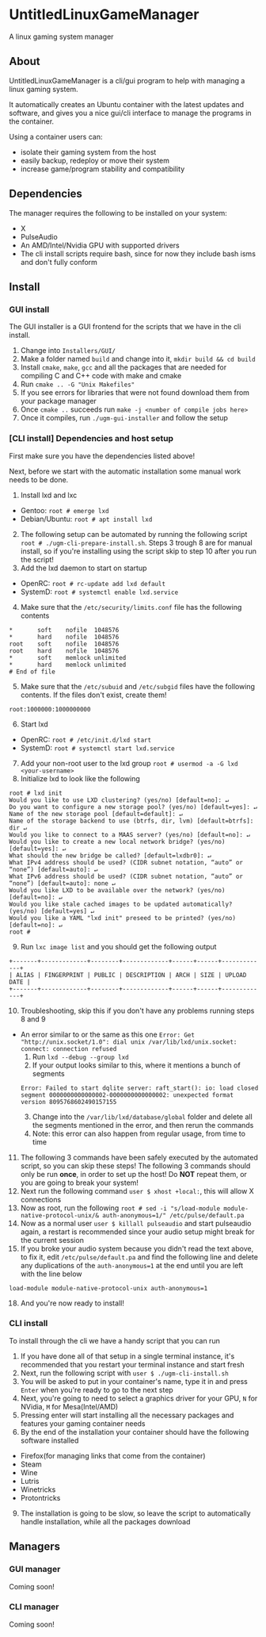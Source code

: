 # UntitledLinuxGameManager
A linux gaming system manager
## About
UntitledLinuxGameManager is a cli/gui program to help with managing a linux gaming system.

It automatically creates an Ubuntu container with the latest updates and software, and gives you a nice gui/cli interface to manage the programs in the container.

Using a container users can:
- isolate their gaming system from the host
- easily backup, redeploy or move their system
- increase game/program stability and compatibility
## Dependencies
The manager requires the following to be installed on your system:
- X
- PulseAudio
- An AMD/Intel/Nvidia GPU with supported drivers
- The cli install scripts require bash, since for now they include bash isms and don't fully conform
## Install
### GUI install
The GUI installer is a GUI frontend for the scripts that we have in the cli install. 
1. Change into `Installers/GUI/`
2. Make a folder named `build` and change into it, `mkdir build && cd build`
3. Install `cmake`, `make`, `gcc` and all the packages that are needed for compiling C and C++ code with make and cmake
4. Run `cmake .. -G "Unix Makefiles"`
5. If you see errors for libraries that were not found download them from your package manager
6. Once `cmake ..` succeeds run `make -j <number of compile jobs here>`
7. Once it compiles, run `./ugm-gui-installer` and follow the setup
### [CLI install] Dependencies and host setup
First make sure you have the dependencies listed above!

Next, before we start with the automatic installation some manual work needs to be done.
1. Install lxd and lxc
  - Gentoo: `root # emerge lxd`
  - Debian/Ubuntu: `root # apt install lxd`
2. The following setup can be automated by running the following script `root # ./ugm-cli-prepare-install.sh`. Steps 3 trough 8 are for manual install, so if you're installing using the script skip to step 10 after you run the script!
3. Add the lxd daemon to start on startup
  - OpenRC: `root # rc-update add lxd default`
  - SystemD: `root # systemctl enable lxd.service`
4. Make sure that the `/etc/security/limits.conf` file has the following contents
  ```
  *       soft    nofile  1048576
  *       hard    nofile  1048576
  root    soft    nofile  1048576
  root    hard    nofile  1048576
  *       soft    memlock unlimited
  *       hard    memlock unlimited
  # End of file
  ```
5. Make sure that the `/etc/subuid` and `/etc/subgid` files have the following contents. If the files don't exist, create them!
  ```
  root:1000000:1000000000
  ```
6. Start lxd
  - OpenRC: `root # /etc/init.d/lxd start`
  - SystemD: `root # systemctl start lxd.service`
7. Add your non-root user to the lxd group `root # usermod -a -G lxd <your-username>`
8. Initialize lxd to look like the following
  ```
  root # lxd init
  Would you like to use LXD clustering? (yes/no) [default=no]: ↵
  Do you want to configure a new storage pool? (yes/no) [default=yes]: ↵
  Name of the new storage pool [default=default]: ↵
  Name of the storage backend to use (btrfs, dir, lvm) [default=btrfs]: dir ↵
  Would you like to connect to a MAAS server? (yes/no) [default=no]: ↵
  Would you like to create a new local network bridge? (yes/no) [default=yes]: ↵
  What should the new bridge be called? [default=lxdbr0]: ↵
  What IPv4 address should be used? (CIDR subnet notation, “auto” or “none”) [default=auto]: ↵
  What IPv6 address should be used? (CIDR subnet notation, “auto” or “none”) [default=auto]: none ↵
  Would you like LXD to be available over the network? (yes/no) [default=no]: ↵
  Would you like stale cached images to be updated automatically? (yes/no) [default=yes] ↵
  Would you like a YAML "lxd init" preseed to be printed? (yes/no) [default=no]: ↵
  root #
  ```
9. Run `lxc image list` and you should get the following output
  ```
  +-------+-------------+--------+-------------+------+------+-------------+
  | ALIAS | FINGERPRINT | PUBLIC | DESCRIPTION | ARCH | SIZE | UPLOAD DATE |
  +-------+-------------+--------+-------------+------+------+-------------+
  ```
10. Troubleshooting, skip this if you don't have any problems running steps 8 and 9
  - An error similar to or the same as this one `Error: Get "http://unix.socket/1.0": dial unix /var/lib/lxd/unix.socket: connect: connection refused`
    1. Run `lxd --debug --group lxd`
    2. If your output looks similar to this, where it mentions a bunch of segments
    ```
    Error: Failed to start dqlite server: raft_start(): io: load closed segment 0000000000000002-0000000000000002: unexpected format version 8095768602490157155
    ```
    3. Change into the `/var/lib/lxd/database/global` folder and delete all the segments mentioned in the error, and then rerun the commands
    4. Note: this error can also happen from regular usage, from time to time
11. The following 3 commands have been safely executed by the automated script, so you can skip these steps! The following 3 commands should only be run **once**, in order to set up the host! Do **NOT** repeat them, or you are going to break your system!
13. Next run the following command `user $ xhost +local:`, this will allow X connections
14. Now as root, run the following `root # sed -i "s/load-module module-native-protocol-unix/& auth-anonymous=1/" /etc/pulse/default.pa`
15. Now as a normal user `user $ killall pulseaudio` and start pulseaudio again, a restart is recommended since your audio setup might break for the current session
16. If you broke your audio system because you didn't read the text above, to fix it, edit `/etc/pulse/default.pa` and find the following line and delete any duplications of the `auth-anonymous=1` at the end until you are left with the line below
  ```
  load-module module-native-protocol-unix auth-anonymous=1
  ```
18. And you're now ready to install!
### CLI install
To install through the cli we have a handy script that you can run
1. If you have done all of that setup in a single terminal instance, it's recommended that you restart your terminal instance and start fresh
4. Next, run the following script with `user $ ./ugm-cli-install.sh`
5. You will be asked to put in your container's name, type it in and press `Enter` when you're ready to go to the next step
6. Next, you're going to need to select a graphics driver for your GPU, `N` for NVidia, `M` for Mesa(Intel/AMD)
7. Pressing enter will start installing all the necessary packages and features your gaming container needs
8. By the end of the installation your container should have the following software installed
  - Firefox(for managing links that come from the container)
  - Steam
  - Wine
  - Lutris
  - Winetricks
  - Protontricks
9. The installation is going to be slow, so leave the script to automatically handle installation, while all the packages download
## Managers
### GUI manager
Coming soon!
### CLI manager
Coming soon!
